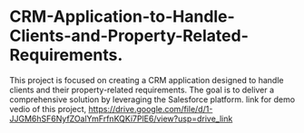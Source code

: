 # CRM-Application-to-Handle-Clients-and-Property-Related-Requirements.
This project is focused on creating a CRM application designed to handle clients and their property-related requirements. The goal is to deliver a comprehensive solution by leveraging the Salesforce platform.
link for demo vedio of this project,
https://drive.google.com/file/d/1-JJGM6hSF6NyfZOalYmFrfnKQKi7PlE6/view?usp=drive_link

